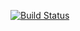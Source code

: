 [![Build Status](https://travis-ci.org/readdy/readdyviewer.svg?branch=master)](https://travis-ci.org/readdy/readdyviewer)
